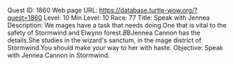 Quest ID: 1860
Web page URL: https://database.turtle-wow.org/?quest=1860
Level: 10
Min Level: 10
Race: 77
Title: Speak with Jennea
Description: We mages have a task that needs doing.One that is vital to the safety of Stormwind and Elwynn forest.$B$BJennea Cannon has the details.She studies in the wizard's sanctum, in the mage district of Stormwind.You should make your way to her with haste.
Objective: Speak with Jennea Cannon in Stormwind.
